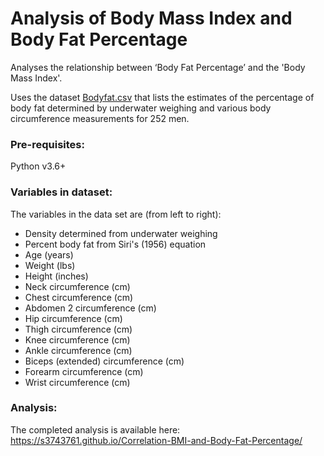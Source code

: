 # Analysis of Body Mass Index and Body Fat Percentage

Analyses the relationship between ‘Body Fat Percentage’ and the 'Body Mass Index'.
 
Uses the dataset [Bodyfat.csv](http://staff.pubhealth.ku.dk/~tag/Teaching/share/data/Bodyfat.html) that lists the 
estimates of the percentage of body fat determined by underwater weighing and various body circumference measurements for 252 men.

### Pre-requisites:
Python v3.6+

### Variables in dataset:
The variables in the data set are (from left to right):

- Density determined from underwater weighing
- Percent body fat from Siri's (1956) equation
- Age (years)
- Weight (lbs)
- Height (inches)
- Neck circumference (cm)
- Chest circumference (cm)
- Abdomen 2 circumference (cm)
- Hip circumference (cm)
- Thigh circumference (cm)
- Knee circumference (cm)
- Ankle circumference (cm)
- Biceps (extended) circumference (cm)
- Forearm circumference (cm)
- Wrist circumference (cm)

### Analysis:
The completed analysis is available here:
https://s3743761.github.io/Correlation-BMI-and-Body-Fat-Percentage/ 